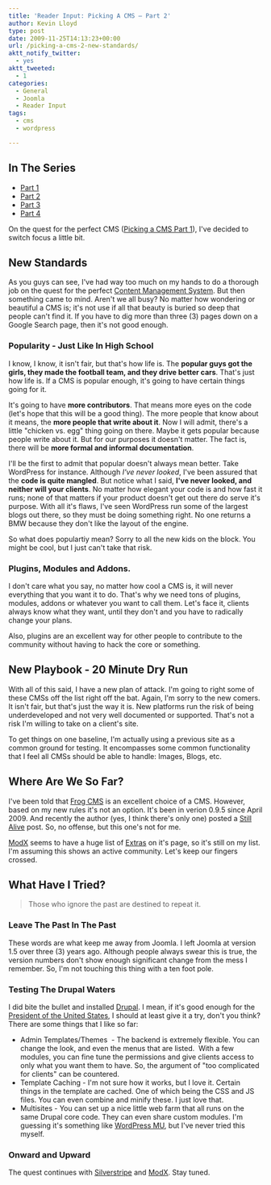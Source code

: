 ```yaml
---
title: 'Reader Input: Picking A CMS – Part 2'
author: Kevin Lloyd
type: post
date: 2009-11-25T14:13:23+00:00
url: /picking-a-cms-2-new-standards/
aktt_notify_twitter:
  - yes
aktt_tweeted:
  - 1
categories:
  - General
  - Joomla
  - Reader Input
tags:
  - cms
  - wordpress

---
```

## In The Series

  * [Part 1][1]
  * [Part 2][2]
  * [Part 3][3]
  * [Part 4][4]

On the quest for the perfect CMS ([Picking a CMS Part 1][1]), I've decided to switch focus a little bit.

## New Standards

As you guys can see, I've had way too much on my hands to do a thorough job on the quest for the perfect [Content Management System][1]. But then something came to mind. Aren't we all busy? No matter how wondering or beautiful a CMS is; it's not use if all that beauty is buried so deep that people can't find it. If you have to dig more than three (3) pages down on a Google Search page, then it's not good enough.

### Popularity - Just Like In High School

I know, I know, it isn't fair, but that's how life is. The **popular guys got the girls, they made the football team, and they drive better cars**. That's just how life is. If a CMS is popular enough, it's going to have certain things going for it.

It's going to have **more contributors**. That means more eyes on the code (let's hope that this will be a good thing). The more people that know about it means, the **more people that write about it**. Now I will admit, there's a little "chicken vs. egg" thing going on there. Maybe it gets popular because people write about it. But for our purposes it doesn't matter. The fact is, there will be **more formal and informal documentation**.

I'll be the first to admit that popular doesn't always mean better. Take WordPress for instance. Although _I've never looked_, I've been assured that the **code is quite mangled**. But notice what I said, **I've never looked, and neither will your clients**. No matter how elegant your code is and how fast it runs; none of that matters if your product doesn't get out there do serve it's purpose. With all it's flaws, I've seen WordPress run some of the largest blogs out there, so they must be doing something right. No one returns a BMW because they don't like the layout of the engine.

So what does populartiy mean? Sorry to all the new kids on the block. You might be cool, but I just can't take that risk.

### Plugins, Modules and Addons.

I don't care what you say, no matter how cool a CMS is, it will never everything that you want it to do. That's why we need tons of plugins, modules, addons or whatever you want to call them. Let's face it, clients always know what they want, until they don't and you have to radically change your plans.

Also, plugins are an excellent way for other people to contribute to the community without having to hack the core or something.

## New Playbook - 20 Minute Dry Run

With all of this said, I have a new plan of attack. I'm going to right some of these CMSs off the list right off the bat. Again, I'm sorry to the new comers. It isn't fair, but that's just the way it is. New platforms run the risk of being underdeveloped and not very well documented or supported. That's not a risk I'm willing to take on a client's site.

To get things on one baseline, I'm actually using a previous site as a common ground for testing. It encompasses some common functionality that I feel all CMSs should be able to handle: Images, Blogs, etc.

## Where Are We So Far?

I've been told that [Frog CMS][5] is an excellent choice of a CMS. However, based on my new rules it's not an option. It's been in verion 0.9.5 since April 2009. And recently the author (yes, I think there's only one) posted a [Still Alive][6] post. So, no offense, but this one's not for me.

[ModX][7] seems to have a huge list of [Extras][8] on it's page, so it's still on my list. I'm assuming this shows an active community. Let's keep our fingers crossed.

## What Have I Tried?

> Those who ignore the past are destined to repeat it.

### Leave The Past In The Past

These words are what keep me away from Joomla. I left Joomla at version 1.5 over three (3) years ago. Although people always swear this is true, the version numbers don't show enough significant change from the mess I remember. So, I'm not touching this thing with a ten foot pole.

### Testing The Drupal Waters

I did bite the bullet and installed [Drupal][9]. I mean, if it's good enough for the [President of the United States][10], I should at least give it a try, don't you think? There are some things that I like so far:

  * Admin Templates/Themes  - The backend is extremely flexible. You can change the look, and even the menus that are listed.  With a few modules, you can fine tune the permissions and give clients access to only what you want them to have. So, the argument of "too complicated for clients" can be countered.
  * Template Caching - I'm not sure how it works, but I love it. Certain things in the template are cached. One of which being the CSS and JS files. You can even combine and minify these. I just love that.
  * Multisites - You can set up a nice little web farm that all runs on the same Drupal core code. They can even share custom modules. I'm guessing it's something like [WordPress MU][11], but I've never tried this myself.

### Onward and Upward

The quest continues with [Silverstripe][12] and [ModX][7]. Stay tuned.

 [1]: https://webdevelopment2.com/picking-a-cms-part-1/
 [2]: https://webdevelopment2.com/picking-a-cms-2-new-standards/
 [3]: https://webdevelopment2.com/picking-a-cms-3-wordpress-as-a-cms/
 [4]: /picking-cms-4-looking-at-drupal
 [5]: http://www.madebyfrog.com/
 [6]: http://www.madebyfrog.com/blog/2009/10/19/frog-cms-still-alive.html
 [7]: http://modxcms.com/
 [8]: http://modxcms.com/extras/
 [9]: http://drupal.org
 [10]: http://buytaert.net/whitehouse-gov-using-drupal
 [11]: http://mu.wordpress.org/
 [12]: http://silverstripe.org/